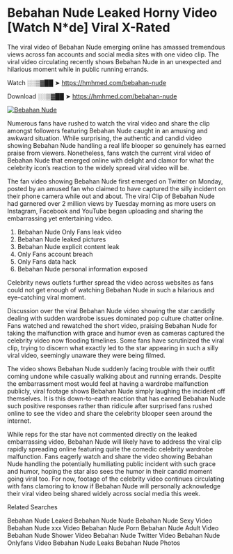 ﻿# Bebahan Nude Leaked Horny Video [Watch N*de] Viral X-Rated

The viral video of ﻿Bebahan Nude emerging online has amassed tremendous views across fan accounts and social media sites with one video clip. The viral video circulating recently shows ﻿Bebahan Nude in an unexpected and hilarious moment while in public running errands. 

Watch ░░▒▓██ ➤ https://hmhmed.com/bebahan-nude

Download ░░▒▓██ ➤ https://hmhmed.com/bebahan-nude

[![Bebahan Nude](https://i.imgur.com/dJHk4Zq.gif)](https://hmhmed.com/bebahan-nude)

Numerous fans have rushed to watch the viral video and share the clip amongst followers featuring ﻿Bebahan Nude caught in an amusing and awkward situation. While surprising, the authentic and candid video showing ﻿Bebahan Nude handling a real life blooper so genuinely has earned praise from viewers. Nonetheless, fans watch the current viral video of ﻿Bebahan Nude that emerged online with delight and clamor for what the celebrity icon’s reaction to the widely spread viral video will be.

The fan video showing ﻿Bebahan Nude first emerged on Twitter on Monday, posted by an amused fan who claimed to have captured the silly incident on their phone camera while out and about. The viral Clip of ﻿Bebahan Nude had garnered over 2 million views by Tuesday morning as more users on Instagram, Facebook and YouTube began uploading and sharing the embarrassing yet entertaining video. 

1. ﻿Bebahan Nude Only Fans leak video
2. ﻿Bebahan Nude leaked pictures
3. ﻿Bebahan Nude explicit content leak
4. Only Fans account breach
5. Only Fans data hack
6. ﻿Bebahan Nude personal information exposed

Celebrity news outlets further spread the video across websites as fans could not get enough of watching ﻿Bebahan Nude in such a hilarious and eye-catching viral moment. 

Discussion over the viral ﻿Bebahan Nude video showing the star candidly dealing with sudden wardrobe issues dominated pop culture chatter online. Fans watched and rewatched the short video, praising ﻿Bebahan Nude for taking the malfunction with grace and humor even as cameras captured the celebrity video now flooding timelines. Some fans have scrutinized the viral clip, trying to discern what exactly led to the star appearing in such a silly viral video, seemingly unaware they were being filmed.

The video shows ﻿Bebahan Nude suddenly facing trouble with their outfit coming undone while casually walking about and running errands. Despite the embarrassment most would feel at having a wardrobe malfunction publicly, viral footage shows ﻿Bebahan Nude simply laughing the incident off themselves. It is this down-to-earth reaction that has earned ﻿Bebahan Nude such positive responses rather than ridicule after surprised fans rushed online to see the video and share the celebrity blooper seen around the internet.  

While reps for the star have not commented directly on the leaked embarrassing video, ﻿Bebahan Nude will likely have to address the viral clip rapidly spreading online featuring quite the comedic celebrity wardrobe malfunction. Fans eagerly watch and share the video showing ﻿Bebahan Nude handling the potentially humiliating public incident with such grace and humor, hoping the star also sees the humor in their candid moment going viral too. For now, footage of the celebrity video continues circulating with fans clamoring to know if ﻿Bebahan Nude will personally acknowledge their viral video being shared widely across social media this week.

Related Searches

﻿Bebahan Nude Leaked
﻿Bebahan Nude Nude
﻿Bebahan Nude Sexy Video
﻿Bebahan Nude xxx Video
﻿Bebahan Nude Porn
﻿Bebahan Nude Adult Video
﻿Bebahan Nude Shower Video
﻿Bebahan Nude Twitter Video
﻿Bebahan Nude Onlyfans Video
﻿Bebahan Nude Leaks
﻿Bebahan Nude Photos